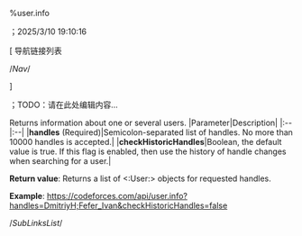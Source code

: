 ﻿
%user.info

；2025/3/10 19:10:16


[ 导航链接列表

/*Nav*/

]

；TODO：请在此处编辑内容...



Returns information about one or several users.
|Parameter|Description|
|:--|:--|
|**handles** (Required)|Semicolon-separated list of handles. No more than 10000 handles is accepted.|
|**checkHistoricHandles**|Boolean, the default value is true. If this flag is enabled, then use the history of handle changes when searching for a user.|

**Return value**: Returns a list of <:User:> objects for requested handles.

**Example**: https://codeforces.com/api/user.info?handles=DmitriyH;Fefer_Ivan&checkHistoricHandles=false 





/*SubLinksList*/



